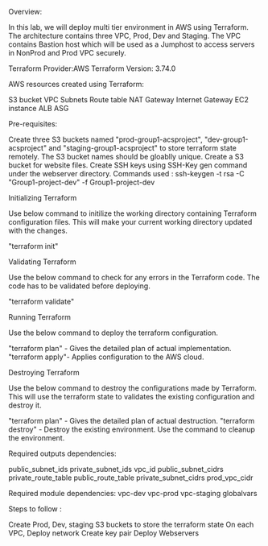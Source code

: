 Overview:

In this lab, we will deploy multi tier environment in AWS using Terraform. The architecture contains three VPC, Prod, Dev and Staging. 
The VPC contains Bastion host which will be used as a Jumphost to access servers in NonProd and Prod VPC securely. 

Terraform Provider:AWS 
Terraform Version: 3.74.0

AWS resources created using Terraform:

S3 bucket
VPC
Subnets
Route table
NAT Gateway
Internet Gateway
EC2 instance
ALB
ASG

Pre-requisites:

Create three S3 buckets named "prod-group1-acsproject", "dev-group1-acsproject" and "staging-group1-acsproject" to store terraform state remotely. The S3 bucket names should be gloablly unique.
Create a S3 bucket for website files.
Create SSH keys using SSH-Key gen command under the webserver directory. 
Commands used : ssh-keygen -t rsa -C "Group1-project-dev" -f Group1-project-dev


Initializing Terraform

Use below command to initilize the working directory containing Terraform configuration files. This will make your current working directory updated with the changes. 

"terraform init"

Validating Terraform

Use the below command to check for any errors in the Terraform code. The code has to be validated before deploying.

"terraform validate"

Running Terraform

Use the below command to deploy the terraform configuration. 

"terraform plan" - Gives the detailed plan of actual implementation.
"terraform apply"- Applies configuration to the AWS cloud. 

Destroying Terraform

Use the below command to destroy the configurations made by Terraform. This will use the terraform state to validates the existing configuration and destroy it.

"terraform plan" - Gives the detailed plan of actual destruction. 
"terraform destroy" - Destroy the existing environment. Use the command to cleanup the environment.

Required outputs dependencies: 

public_subnet_ids
private_subnet_ids
vpc_id
public_subnet_cidrs
private_route_table
public_route_table
private_subnet_cidrs
prod_vpc_cidr

Required module dependencies:
vpc-dev
vpc-prod
vpc-staging
globalvars


Steps to follow :

Create Prod, Dev, staging S3 buckets to store the terraform state
On each VPC,
Deploy network 
Create key pair
Deploy  Webservers











